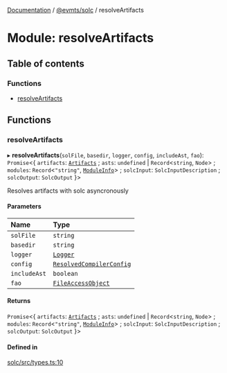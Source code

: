 [Documentation](../README.md) / [@evmts/solc](evmts_solc.md) / resolveArtifacts

# Module: resolveArtifacts

## Table of contents

### Functions

- [resolveArtifacts](evmts_solc.resolveArtifacts.md#resolveartifacts)

## Functions

### resolveArtifacts

▸ **resolveArtifacts**(`solFile`, `basedir`, `logger`, `config`, `includeAst`, `fao`): `Promise`\<\{ `artifacts`: [`Artifacts`](evmts_solc.types.md#artifacts) ; `asts`: `undefined` \| `Record`\<`string`, `Node`\> ; `modules`: `Record`\<``"string"``, [`ModuleInfo`](../interfaces/evmts_resolutions.types.ModuleInfo.md)\> ; `solcInput`: `SolcInputDescription` ; `solcOutput`: `SolcOutput`  }\>

Resolves artifacts with solc asyncronously

#### Parameters

| Name | Type |
| :------ | :------ |
| `solFile` | `string` |
| `basedir` | `string` |
| `logger` | [`Logger`](evmts_solc.types.md#logger) |
| `config` | [`ResolvedCompilerConfig`](evmts_config.types.md#resolvedcompilerconfig) |
| `includeAst` | `boolean` |
| `fao` | [`FileAccessObject`](evmts_solc.types.md#fileaccessobject) |

#### Returns

`Promise`\<\{ `artifacts`: [`Artifacts`](evmts_solc.types.md#artifacts) ; `asts`: `undefined` \| `Record`\<`string`, `Node`\> ; `modules`: `Record`\<``"string"``, [`ModuleInfo`](../interfaces/evmts_resolutions.types.ModuleInfo.md)\> ; `solcInput`: `SolcInputDescription` ; `solcOutput`: `SolcOutput`  }\>

#### Defined in

[solc/src/types.ts:10](https://github.com/evmts/evmts-monorepo/blob/main/bundler/solc/src/types.ts#L10)
